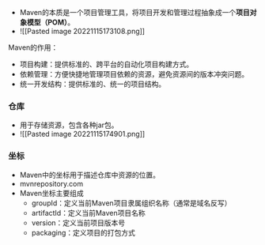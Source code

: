 - Maven的本质是一个项目管理工具，将项目开发和管理过程抽象成一个**项目对象模型（POM）**。
- ![[Pasted image 20221115173108.png]]

Maven的作用：
- 项目构建：提供标准的、跨平台的自动化项目构建方式。
- 依赖管理：方便快捷地管理项目依赖的资源，避免资源间的版本冲突问题。
- 统一开发结构：提供标准的、统一的项目结构。

### 仓库
- 用于存储资源，包含各种jar包。
- ![[Pasted image 20221115174901.png]]

### 坐标
- Maven中的坐标用于描述仓库中资源的位置。
- mvnrepository.com
- Maven坐标主要组成
	- groupId：定义当前Maven项目隶属组织名称（通常是域名反写）
	- artifactId：定义当前Maven项目名称
	- version：定义当前项目版本号
	- packaging：定义项目的打包方式

